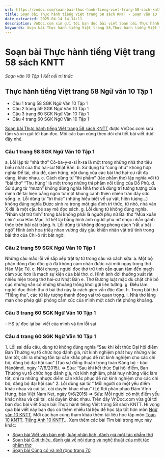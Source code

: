 ```yaml
---
url: https://vndoc.com/soan-bai-thuc-hanh-tieng-viet-trang-58-sach-kntt-277340
title: Soạn bài Thực hành tiếng Việt trang 58 sách KNTT - Soạn văn 10 Tập 1 Kết nối tri thức - VnDoc.com
date_extracted: 2025-04-14 14:14:11
description: VnDoc.com xin gửi tới bạn đọc bài viết Soạn bài Thực hành tiếng Việt trang 58 sách KNTT. Mời các bạn cùng tham khảo.
keywords: Soạn bài Thực hành tiếng Việt trang 58,Thực hành tiếng Việt trang 58,soạn Thực hành tiếng Việt trang 58,ngữ văn 10 KNTT,soạn văn 10
---
```


# Soạn bài Thực hành tiếng Việt trang 58 sách KNTT
 _Soạn văn 10 Tập 1 Kết nối tri thức_
## Thực hành tiếng Việt trang 58 Ngữ văn 10 Tập 1
  * Câu 1 trang 58 SGK Ngữ Văn 10 Tập 1
  * Câu 2 trang 59 SGK Ngữ Văn 10 Tập 1
  * Câu 3 trang 60 SGK Ngữ Văn 10 Tập 1
  * Câu 4 trang 60 SGK Ngữ Văn 10 Tập 1

[Soạn bài Thực hành tiếng Việt trang 58 sách KNTT](<https://vndoc.com/soan-bai-thuc-hanh-tieng-viet-trang-58-sach-kntt-277340>) được VnDoc.com sưu tầm và xin gửi tới bạn đọc. Mời các bạn cùng theo dõi chi tiết bài viết dưới đây nhé.
### Câu 1 trang 58 SGK Ngữ Văn 10 Tập 1
a. Lỗi lặp từ “nhà thơ”
Cô-ba-y-a-si Ít-sa là một trong những nhà thơ tiêu biểu nhất của thơ hai-cư Nhật Bản.
b. Sử dụng từ “cũng như” không hợp nghĩa
Đề tài, chủ đề, cảm hứng, nội dung của các bài thơ hai-cư rất đa dạng, khác nhau.
c. Cách dùng từ “thi phẩm” \(tác phẩm thơ\) lặp nghĩa với từ “bài thơ”
“Thu hứng” là một trong những thi phẩm nổi tiếng của Đỗ Phủ.
d. Sử dụng từ “mượn” không đúng nghĩa
Nhà thơ đã dùng trí tưởng tượng của mình để tái hiện bằng ngôn từ một khung cảnh thiên nhiên tràn đầy sức sống.
e. Lỗi dùng từ “tri thức” \(những hiểu biết về sự vật, hiện tượng...\) không đúng nghĩa
Được sinh ra trong một gia đình trí thức, từ nhỏ, nhà văn X đã là một cậu bé say mê đọc sách.
g. Lỗi dùng từ không đúng nghĩa. “Nhân vật trữ tình” trong bài không phải là người phụ nữ
Bài thơ “Mùa xuân chín” của Hàn Mạc Tử kết lại bằng hình ảnh người phụ nữ nhọc nhằn gánh thóc trên bãi cát trắng.
h. Lỗi dùng từ không đúng phong cách “rất ư bất ngờ”
Hình ảnh hoa triêu nhan vướng dây gàu khiến nhân vật trữ tình trong bài thơ của Chi-ô rất bất ngờ.
### Câu 2 trang 59 SGK Ngữ Văn 10 Tập 1
Những câu mắc lỗi về sắp xếp trật tự từ trong câu và cách sửa:
a. Một bộ phận đông đảo độc giả đã không cảm nhận được cái mới ngay trong thơ Hàn Mặc Tử.
c. Nói chung, người đọc thơ trữ tình cần quan tâm đến mạch cảm xúc hơn là mạch sự kiện của bài thơ.
d. Hình ảnh đời thường xuất rất nhiều hiện trong thơ hai-cư Nhật Bản
e. Thơ Đường luật mặc dù chặt chẽ bố cục nhưng vẫn có những khoảng trống khơi gợi liên tưởng.
g. Điều làm người đọc thích thú ở bài thơ này là cách gieo vần độc đáo.
h. Trong bài thơ “Tiếng thu”, các từ láy tượng thanh đóng vai trò quan trọng.
i. Nhà thơ lãng mạn cho phép giải phóng cảm xúc của mình một cách rất phóng khoáng.
### Câu 3 trang 60 SGK Ngữ Văn 10 Tập 1
\- HS tự đọc lại bài viết của mình và tìm lỗi sai
### Câu 4 trang 60 SGK Ngữ Văn 10 Tập 1
1\. Lỗi sai dấu câu, dùng từ không đúng nghĩa
“Sau khi kết thúc Đại hội điểm Ban Thường vụ tổ chức họp đánh giá, rút kinh nghiệm phát huy những việc làm tốt, chỉ ra những tồn tại cần khắc phục để rút kinh nghiệm cho các chi bộ, đảng bộ đại hội sau”
\(Tạo sự đồng thuận trong toàn Đảng bộ - báo Hànộimới, ngày 17/6/2015\).
=> Sửa: “Sau khi kết thúc Đại hội điểm, Ban Thường vụ tổ chức họp đánh giá, rút kinh nghiệm, phát huy những việc làm tốt, chỉ ra những nhược điểm cần khắc phục để rút kinh nghiệm cho các chi bộ, đảng bộ đại hội sau”
2\. Lỗi dùng sai từ
“ Mỗi người có một yếu điểm khác nhau và cái tài, cái duyên khác nhau”
\(Lệ Rơi phản pháo Đàm Vĩnh Hưng, báo Việt Nam Net, ngày 9/6/2015\)
=> Sửa: Mỗi người có một điểm yếu khác nhau và cái tài, cái duyên khác nhau.
Trên đây VnDoc.com vừa gửi tới bạn đọc bài viết Soạn bài Thực hành tiếng Việt trang 58 sách KNTT. Hi vọng qua bài viết này bạn đọc có thêm nhiều tài liệu để học tập tốt hơn môn [Ngữ văn 10 KNTT](<https://vndoc.com/ngu-van-10-ket-noi-tri-thuc-tap1>). Mời các bạn cùng tham khảo thêm tài liệu học tập môn [Toán 10 KNTT](<https://vndoc.com/toan-10-ket-noi-tri-thuc-tap1>), [Tiếng Anh 10 KNTT](<https://vndoc.com/tieng-anh-10-moi>)...
Xem thêm các bài Tìm bài trong mục này khác:
  * [Soạn bài Viết văn bản nghị luận phân tích, đánh giá một tác phẩm thơ](</soan-bai-viet-van-ban-nghi-luan-phan-tich-danh-gia-mot-tac-pham-tho-sach-kntt-277344>)
  * [Soạn bài Giới thiệu, đánh giá về nội dung và nghệ thuật của một tác phẩm thơ](</soan-bai-gioi-thieu-danh-gia-ve-noi-dung-va-nghe-thuat-cua-mot-tac-pham-tho-sach-kntt-277346>)
  * [Soạn bài Củng cố và mở rộng trang 70](</soan-bai-cung-co-va-mo-rong-trang-70-sach-kntt-277347>)

